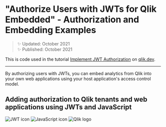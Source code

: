 # "Authorize Users with JWTs for Qlik Embedded" - Authorization and Embedding Examples


> :sparkles: Updated: October 2021<br>
:sparkles: Published: October 2021

This is code used in the tutorial [Implement JWT Authorization](https://qlik.dev//tutorials/implement-jwt-authorization) on [qlik.dev](https://qlik.dev).

---


By authorizing users with JWTs, you can embed analytics from Qlik into your own web applications using your host application's access control model.

## Adding authorization to Qlik tenants and web applications using JWTs and JavaScript

![JWT icon](https://cdn.glitch.me/221a8c3a-1294-4afa-8416-98d7a157298e%2Fjwt_64px.png?1634489478634)
![JavaScript icon](https://cdn.glitch.me/221a8c3a-1294-4afa-8416-98d7a157298e%2F64px-JavaScript-logo.png?1634489478633)
![Qlik logo](https://cdn.glitch.me/221a8c3a-1294-4afa-8416-98d7a157298e%2Fthumbnails%2FQlik-Logo_CMYK_64.png?1634489478670)